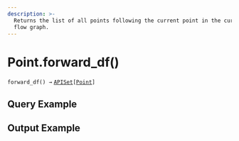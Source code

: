 ```yaml
---
description: >-
  Returns the list of all points following the current point in the current data
  flow graph.
---
```


# Point.forward\_df()

`forward_df() →` [`APISet`](../../iterables/apiset.md)`[`[`Point`](./)`]`



## Query Example



## Output Example

